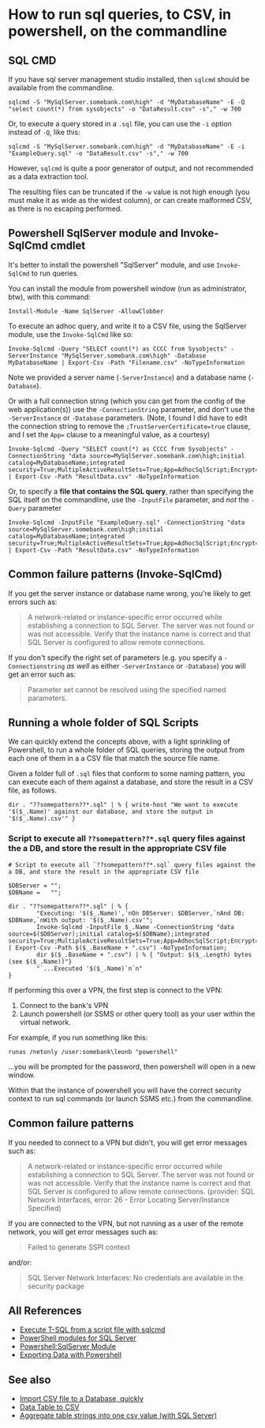 # How to run sql queries, to CSV, in powershell, on the commandline

## SQL CMD

If you have sql server management studio installed, then `sqlcmd` should be available from the commandline.

	sqlcmd -S "MySqlServer.somebank.com\high" -d "MyDatabaseName" -E -Q "select count(*) from sysobjects" -o "DataResult.csv" -s"," -w 700

Or, to execute a query stored in a `.sql` file, you can use the `-i` option instead of `-Q`, like this:

	sqlcmd -S "MySqlServer.somebank.com\high" -d "MyDatabaseName" -E -i "ExampleQuery.sql" -o "DataResult.csv" -s"," -w 700

However, `sqlcmd` is quite a poor generator of output, and not recommended as a data extraction tool.

The resulting files can be truncated if the `-w` value is not high enough (you must make it as wide as the widest column), or can create malformed CSV, as there is no escaping performed.

## Powershell SqlServer module and Invoke-SqlCmd cmdlet

It's better to install  the powershell "SqlServer" module, and use `Invoke-SqlCmd` to run queries.

You can install the module from powershell window (run as administrator, btw), with this command:

	Install-Module -Name SqlServer -AllowClobber

To execute an adhoc query, and write it to a CSV file, using the SqlServer module, use the `Invoke-SqlCmd` like so:

	Invoke-Sqlcmd -Query "SELECT count(*) as CCCC from Sysobjects" -ServerInstance "MySqlServer.somebank.com\high" -Database MyDatabaseName | Export-Csv -Path "Filename.csv" -NoTypeInformation

Note we provided a server name (`-ServerInstance`) and a database name (`-Database`).

Or with a full connection string (which you can get from the config of the web application(s)) use the `-ConnectionString` parameter, and don't use the `-ServerInstance` or `-Database` parameters. (Note, I found I did have to edit the connection string to remove the `;TrustServerCertificate=true` clause, and I set the `App=` clause to a meaningful value, as a courtesy)

	Invoke-Sqlcmd -Query "SELECT count(*) as CCCC from Sysobjects" -ConnectionString "data source=MySqlServer.somebank.com\high;initial catalog=MyDatabaseName;integrated security=True;MultipleActiveResultSets=True;App=AdhocSqlScript;Encrypt=false;"  | Export-Csv -Path "ResultData.csv" -NoTypeInformation

Or, to specify a **file that contains the SQL query**, rather than specifying the SQL itself on the commandline, use the `-InputFile` parameter, and *not* the `-Query` parameter

	Invoke-Sqlcmd -InputFile "ExampleQuery.sql" -ConnectionString "data source=MySqlServer.somebank.com\high;initial catalog=MyDatabaseName;integrated security=True;MultipleActiveResultSets=True;App=AdhocSqlScript;Encrypt=false;"  | Export-Csv -Path "ResultData.csv" -NoTypeInformation

## Common failure patterns (Invoke-SqlCmd)

If you get the server instance or database name wrong, you're likely to get errors such as:

> A network-related or instance-specific error occurred while establishing a connection to SQL Server. The server was not found or was not accessible. Verify that the instance name is correct
and that SQL Server is configured to allow remote connections.

If you don't specify the right set of parameters (e.g. you specify a `-Connectionstring` *as well* as either `-ServerInstance` or `-Database`) you will get an error such as:

> Parameter set cannot be resolved using the specified named parameters.

## Running a whole folder of SQL Scripts

We can quickly extend the concepts above, with a light sprinkling of Powershell, to run a whole folder of SQL queries, storing the output from each one of them in a a CSV file that match the source file name.

Given a folder full of `.sql` files that conform to some naming pattern, you can execute each of them against a database, and store the result in a CSV file, as follows.

	dir . "??somepattern??*.sql" | % { write-host "We want to execute '$($_.Name)' against our database, and store the output in '$($_.Name).csv'" }

### Script to execute all `??somepattern??*.sql` query files against the a DB, and store the result in the appropriate CSV file

	# Script to execute all `??somepattern??*.sql` query files against the a DB, and store the result in the appropriate CSV file

	$DBServer = "";
	$DBName =   "";

	dir . "??somepattern??*.sql" | % { 
			"Executing: '$($_.Name)',`nOn DBServer: $DBServer,`nAnd DB: $DBName,`nWith output: '$($_.Name).csv'";
			Invoke-Sqlcmd -InputFile $_.Name -ConnectionString "data source=$($DBServer);initial catalog=$($DBName);integrated security=True;MultipleActiveResultSets=True;App=AdhocSqlScript;Encrypt=false;"  | Export-Csv -Path $($_.BaseName + ".csv") -NoTypeInformation;
			dir $($_.BaseName + ".csv") | % { "Output: $($_.Length) bytes (see $($_.Name))"}
			"`...Executed '$($_.Name)`n`n"
	}

If performing this over a VPN, the first step is connect to the VPN:

1. Connect to the bank's VPN
2. Launch powershell (or SSMS or other query tool) as your user within the virtual network.

For example, if you run something like this:

	runas /netonly /user:somebank\leonb "powershell"

...you will be prompted for the password, then powershell will open in a new window.

Within that the instance of powershell you will have the correct security context to run sql commands (or launch SSMS etc.) from the commandline.

## Common failure patterns

If you needed to connect to a VPN but didn't, you will get error messages such as:

> A network-related or instance-specific error occurred while establishing a connection to SQL Server. The server was not found or was not accessible. Verify that the instance name is correct
and that SQL Server is configured to allow remote connections. (provider: SQL Network Interfaces, error: 26 - Error Locating Server/Instance Specified)

If you are connected to the VPN, but not running as a user of the remote network, you will get error messages such as:

> Failed to generate SSPI context

and/or:

> SQL Server Network Interfaces: No credentials are available in the security package

## All References

- [Execute T-SQL from a script file with sqlcmd](https://learn.microsoft.com/en-us/sql/tools/sqlcmd/sqlcmd-run-transact-sql-script-files?view=sql-server-ver16)
- [PowerShell modules for SQL Server](https://learn.microsoft.com/en-us/powershell/sql-server/download-sql-server-ps-module?view=sqlserver-ps&viewFallbackFrom=sql-server-ver15)
- [Powershell:SqlServer Module](https://www.powershellgallery.com/packages/Sqlserver/22.2.0)
- [Exporting Data with Powershell](https://www.sqlservercentral.com/articles/exporting-data-with-powershell)

## See also

- [Import CSV file to a Database, quickly](../csv/import_csv_to_db.md)
- [Data Table to CSV](../linqpad/datatable_to_csv.md)
- [Aggregate table strings into one csv value (with SQL Server)](table_to_csv.md)
